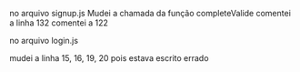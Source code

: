no arquivo signup.js
    Mudei a chamada da função completeValide 
    comentei a linha 132
    comentei a 122

no arquivo login.js

mudei a linha 15, 16, 19, 20 pois estava escrito errado 
